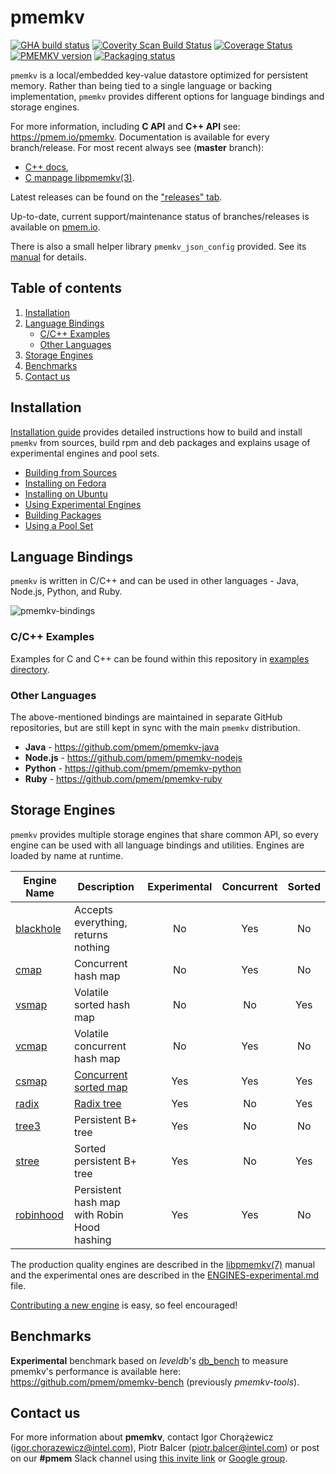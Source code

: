 # **pmemkv**

[![GHA build status](https://github.com/pmem/pmemkv/workflows/pmemkv/badge.svg?branch=master)](https://github.com/pmem/pmemkv/actions)
[![Coverity Scan Build Status](https://scan.coverity.com/projects/18408/badge.svg)](https://scan.coverity.com/projects/pmem-pmemkv)
[![Coverage Status](https://codecov.io/github/pmem/pmemkv/coverage.svg?branch=master)](https://codecov.io/gh/pmem/pmemkv/branch/master)
[![PMEMKV version](https://img.shields.io/github/tag/pmem/pmemkv.svg)](https://github.com/pmem/pmemkv/releases/latest)
[![Packaging status](https://repology.org/badge/tiny-repos/pmemkv.svg)](https://repology.org/project/pmemkv/versions)

`pmemkv` is a local/embedded key-value datastore optimized for persistent memory.
Rather than being tied to a single language or backing implementation, `pmemkv`
provides different options for language bindings and storage engines.

For more information, including **C API** and **C++ API** see: https://pmem.io/pmemkv.
Documentation is available for every branch/release. For most recent always see (**master** branch):
 * [C++ docs](https://pmem.io/pmemkv/master/doxygen/index.html),
 * [C manpage libpmemkv(3)](https://pmem.io/pmemkv/master/manpages/libpmemkv.3.html).

Latest releases can be found on the ["releases" tab](https://github.com/pmem/pmemkv/releases).

Up-to-date, current support/maintenance status of branches/releases is available on
[pmem.io](https://pmem.io/pmemkv/index.html#releases-support-status).

There is also a small helper library `pmemkv_json_config` provided.
See its [manual](doc/libpmemkv_json_config.3.md) for details.

## Table of contents
1. [Installation](#installation)
2. [Language Bindings](#language-bindings)
    - [C/C++ Examples](#cc-examples)
    - [Other Languages](#other-languages)
3. [Storage Engines](#storage-engines)
4. [Benchmarks](#benchmarks)
5. [Contact us](#contact-us)

## Installation

[Installation guide](INSTALLING.md)
provides detailed instructions how to build and install `pmemkv` from sources,
build rpm and deb packages and explains usage of experimental engines and pool sets.

- [Building from Sources](INSTALLING.md#building-from-sources)
- [Installing on Fedora](INSTALLING.md#installing-on-fedora)
- [Installing on Ubuntu](INSTALLING.md#installing-on-ubuntu)
- [Using Experimental Engines](INSTALLING.md#using-experimental-engines)
- [Building Packages](INSTALLING.md#building-packages)
- [Using a Pool Set](INSTALLING.md#using-a-pool-set)

## Language Bindings

`pmemkv` is written in C/C++ and can be used in other languages - Java, Node.js,
Python, and Ruby.

![pmemkv-bindings](https://user-images.githubusercontent.com/12031346/65962933-ff6bfc00-e459-11e9-9552-d6326e9c0684.png)

### C/C++ Examples

Examples for C and C++ can be found within this repository in [examples directory](./examples/).

### Other Languages

The above-mentioned bindings are maintained in separate GitHub repositories, but are still kept in sync with the main `pmemkv` distribution.

* **Java** - https://github.com/pmem/pmemkv-java
* **Node.js** - https://github.com/pmem/pmemkv-nodejs
* **Python** - https://github.com/pmem/pmemkv-python
* **Ruby** - https://github.com/pmem/pmemkv-ruby

## Storage Engines

`pmemkv` provides multiple storage engines that share common API, so every engine can be used with
all language bindings and utilities. Engines are loaded by name at runtime.

| Engine Name  | Description | Experimental | Concurrent | Sorted |
| ------------ | ----------- | :-------------: | :-----------: | :-------: |
| [blackhole](doc/libpmemkv.7.md#blackhole) | Accepts everything, returns nothing | No | Yes | No |
| [cmap](doc/libpmemkv.7.md#cmap) | Concurrent hash map | No | Yes | No |
| [vsmap](doc/libpmemkv.7.md#vsmap) | Volatile sorted hash map | No | No | Yes |
| [vcmap](doc/libpmemkv.7.md#vcmap) | Volatile concurrent hash map | No | Yes | No |
| [csmap](doc/ENGINES-experimental.md#csmap) | [Concurrent sorted map](https://pmem.io/libpmemobj-cpp/master/doxygen/classpmem_1_1obj_1_1experimental_1_1concurrent__map.html) | Yes | Yes | Yes |
| [radix](doc/ENGINES-experimental.md#radix) | [Radix tree](https://pmem.io/libpmemobj-cpp/master/doxygen/classpmem_1_1obj_1_1experimental_1_1radix__tree.html) | Yes | No | Yes |
| [tree3](doc/ENGINES-experimental.md#tree3) | Persistent B+ tree | Yes | No | No |
| [stree](doc/ENGINES-experimental.md#stree) | Sorted persistent B+ tree | Yes | No | Yes |
| [robinhood](doc/ENGINES-experimental.md#robinhood) | Persistent hash map with Robin Hood hashing | Yes | Yes | No |

The production quality engines are described in the [libpmemkv(7)](doc/libpmemkv.7.md#engines) manual
and the experimental ones are described in the [ENGINES-experimental.md](doc/ENGINES-experimental.md) file.

[Contributing a new engine](CONTRIBUTING.md#creating-new-engines) is easy, so feel encouraged!

## Benchmarks

**Experimental** benchmark based on *leveldb*'s [db_bench](https://github.com/google/leveldb/blob/master/benchmarks/db_bench.cc)
to measure pmemkv's performance is available here:
https://github.com/pmem/pmemkv-bench (previously *pmemkv-tools*).

## Contact us
For more information about **pmemkv**, contact Igor Chorążewicz (igor.chorazewicz@intel.com),
Piotr Balcer (piotr.balcer@intel.com) or post on our **#pmem** Slack channel using
[this invite link](https://join.slack.com/t/pmem-io/shared_invite/enQtNzU4MzQ2Mzk3MDQwLWQ1YThmODVmMGFkZWI0YTdhODg4ODVhODdhYjg3NmE4N2ViZGI5NTRmZTBiNDYyOGJjYTIyNmZjYzQxODcwNDg) or [Google group](https://groups.google.com/group/pmem).
